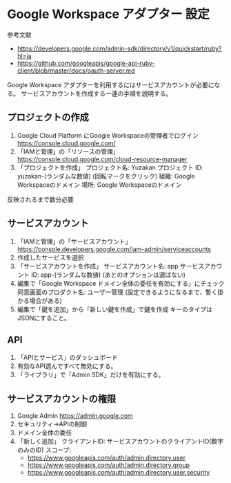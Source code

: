 # Google Workspace アダプター 設定

参考文献

* https://developers.google.com/admin-sdk/directory/v1/quickstart/ruby?hl=ja
* https://github.com/googleapis/google-api-ruby-client/blob/master/docs/oauth-server.md

Google Workspace アダプターを利用するにはサービスアカウントが必要になる。
サービスアカウントを作成する一連の手順を説明する。

## プロジェクトの作成

1. Google Cloud Platform にGoogle Workspaceの管理者でログイン
    https://console.cloud.google.com/
2. 「IAMと管理」の「リソースの管理」
    https://console.cloud.google.com/cloud-resource-manager
3. 「プロジェクトを作成」
    プロジェクト名: Yuzakan
    プロジェクト ID: yuzakan-(ランダムな数値) (回転マークをクリック)
    組織: Google Workspaceのドメイン
    場所: Google Workspaceのドメイン

反映されるまで数分必要

## サービスアカウント

1. 「IAMと管理」の「サービスアカウント」
    https://console.developers.google.com/iam-admin/serviceaccounts
2. 作成したサービスを選択
3. 「サービスアカウントを作成」
    サービスアカウント名: app
    サービスアカウント ID: app-(ランダムな数値)
    (あとのオプションは選ばない)
4. 編集で「Google Workspace ドメイン全体の委任を有効にする」にチェック
    同意画面のプロダクト名: ユーザー管理
    (設定できるようになるまで、暫く掛かる場合がある)
5. 編集で「鍵を追加」から「新しい鍵を作成」で鍵を作成
    キーのタイプはJSONにすること。

## API

1. 「APIとサービス」のダッシュボード
2. 有効なAPI選んですべて無効にする。
3. 「ライブラリ」で「Admin SDK」だけを有効にする。

## サービスアカウントの権限

1. Google Admin
    https://admin.google.com
2. セキュリティ→APIの制御
3. ドメイン全体の委任
4. 「新しく追加」
    クライアントID: サービスアカウントのクライアントID(数字のみのID)
    スコープ:
    * https://www.googleapis.com/auth/admin.directory.user
    * https://www.googleapis.com/auth/admin.directory.group
    * https://www.googleapis.com/auth/admin.directory.user.security
